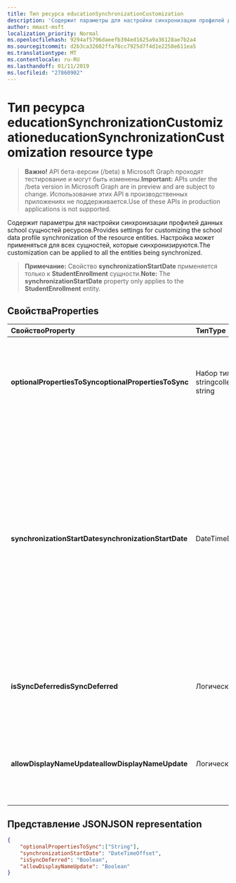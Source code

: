 ```yaml
---
title: Тип ресурса educationSynchronizationCustomization
description: 'Содержит параметры для настройки синхронизации профилей данных school сущностей ресурсов. Настройка может применяться для всех сущностей, которые синхронизируются. '
author: mmast-msft
localization_priority: Normal
ms.openlocfilehash: 9294af5796daeefb394ed1625a9a36128ae7b2a4
ms.sourcegitcommit: d2b3ca32602ffa76cc7925d7f4d1e2258e611ea5
ms.translationtype: MT
ms.contentlocale: ru-RU
ms.lasthandoff: 01/11/2019
ms.locfileid: "27860902"
---
```

# <a name="educationsynchronizationcustomization-resource-type"></a><span data-ttu-id="a05ff-104">Тип ресурса educationSynchronizationCustomization</span><span class="sxs-lookup"><span data-stu-id="a05ff-104">educationSynchronizationCustomization resource type</span></span>

> <span data-ttu-id="a05ff-105">**Важно!** API бета-версии (/beta) в Microsoft Graph проходят тестирование и могут быть изменены.</span><span class="sxs-lookup"><span data-stu-id="a05ff-105">**Important:** APIs under the /beta version in Microsoft Graph are in preview and are subject to change.</span></span> <span data-ttu-id="a05ff-106">Использование этих API в производственных приложениях не поддерживается.</span><span class="sxs-lookup"><span data-stu-id="a05ff-106">Use of these APIs in production applications is not supported.</span></span>

<span data-ttu-id="a05ff-107">Содержит параметры для настройки синхронизации профилей данных school сущностей ресурсов.</span><span class="sxs-lookup"><span data-stu-id="a05ff-107">Provides settings for customizing the school data profile synchronization of the resource entities.</span></span> <span data-ttu-id="a05ff-108">Настройка может применяться для всех сущностей, которые синхронизируются.</span><span class="sxs-lookup"><span data-stu-id="a05ff-108">The customization can be applied to all the entities being synchronized.</span></span> 

><span data-ttu-id="a05ff-109">**Примечание:** Свойство **synchronizationStartDate** применяется только к **StudentEnrollment** сущности.</span><span class="sxs-lookup"><span data-stu-id="a05ff-109">**Note:** The **synchronizationStartDate** property only applies to the **StudentEnrollment** entity.</span></span>

## <a name="properties"></a><span data-ttu-id="a05ff-110">Свойства</span><span class="sxs-lookup"><span data-stu-id="a05ff-110">Properties</span></span>

| <span data-ttu-id="a05ff-111">Свойство</span><span class="sxs-lookup"><span data-stu-id="a05ff-111">Property</span></span> | <span data-ttu-id="a05ff-112">Тип</span><span class="sxs-lookup"><span data-stu-id="a05ff-112">Type</span></span> | <span data-ttu-id="a05ff-113">Описание</span><span class="sxs-lookup"><span data-stu-id="a05ff-113">Description</span></span> |
|:-|:-|:-|
| <span data-ttu-id="a05ff-114">**optionalPropertiesToSync**</span><span class="sxs-lookup"><span data-stu-id="a05ff-114">**optionalPropertiesToSync**</span></span> | <span data-ttu-id="a05ff-115">Набор типа string</span><span class="sxs-lookup"><span data-stu-id="a05ff-115">collection of string</span></span> |  <span data-ttu-id="a05ff-116">Коллекция имен свойств для синхронизации. Если задано значение null, все свойства будут синхронизированы.</span><span class="sxs-lookup"><span data-stu-id="a05ff-116">The collection of property names to sync. If set to null, all properties will be synchronized.</span></span>       |
| <span data-ttu-id="a05ff-117">**synchronizationStartDate**</span><span class="sxs-lookup"><span data-stu-id="a05ff-117">**synchronizationStartDate**</span></span> | <span data-ttu-id="a05ff-118">DateTime</span><span class="sxs-lookup"><span data-stu-id="a05ff-118">DateTime</span></span> |  <span data-ttu-id="a05ff-119">Дата начала для синхронизации.</span><span class="sxs-lookup"><span data-stu-id="a05ff-119">The date that the synchronization should start.</span></span> <span data-ttu-id="a05ff-120">Это значение необходимо задать в будущем.</span><span class="sxs-lookup"><span data-stu-id="a05ff-120">This value should be set to a future date.</span></span> <span data-ttu-id="a05ff-121">Если параметр имеет значение null, ресурс будет синхронизирован после завершения настройки профиля.</span><span class="sxs-lookup"><span data-stu-id="a05ff-121">If set to null, the resource will be synchronized when the profile setup completes.</span></span> <span data-ttu-id="a05ff-122">**Примечание:** Применяется только к свойству **StudentEnrollment** .</span><span class="sxs-lookup"><span data-stu-id="a05ff-122">**Note:** This only applies to the **StudentEnrollment** property.</span></span>      |
|<span data-ttu-id="a05ff-123">**isSyncDeferred**</span><span class="sxs-lookup"><span data-stu-id="a05ff-123">**isSyncDeferred**</span></span> |<span data-ttu-id="a05ff-124">Логический</span><span class="sxs-lookup"><span data-stu-id="a05ff-124">Boolean</span></span> | <span data-ttu-id="a05ff-125">Указывает, будет ли синхронизация родительской сущности откладывается на более позднюю дату.</span><span class="sxs-lookup"><span data-stu-id="a05ff-125">Indicates whether synchronization of the parent entity is deferred to a later date.</span></span> |
| <span data-ttu-id="a05ff-126">**allowDisplayNameUpdate**</span><span class="sxs-lookup"><span data-stu-id="a05ff-126">**allowDisplayNameUpdate**</span></span> | <span data-ttu-id="a05ff-127">Логический</span><span class="sxs-lookup"><span data-stu-id="a05ff-127">Boolean</span></span> |  <span data-ttu-id="a05ff-128">Указывает, является ли отображаемое имя ресурса может быть перезаписана при синхронизации.</span><span class="sxs-lookup"><span data-stu-id="a05ff-128">Indicates whether the display name of the resource can be overwritten by the sync.</span></span>         |


## <a name="json-representation"></a><span data-ttu-id="a05ff-129">Представление JSON</span><span class="sxs-lookup"><span data-stu-id="a05ff-129">JSON representation</span></span>
<!-- {
  "blockType": "resource",
  "optionalProperties": [

  ],
  "@odata.type": "#microsoft.graph.educationSynchronizationCustomization"
}-->

```json
{  
    "optionalPropertiesToSync":["String"],
    "synchronizationStartDate": "DateTimeOffset",
    "isSyncDeferred": "Boolean",
    "allowDisplayNameUpdate": "Boolean"
}
```
